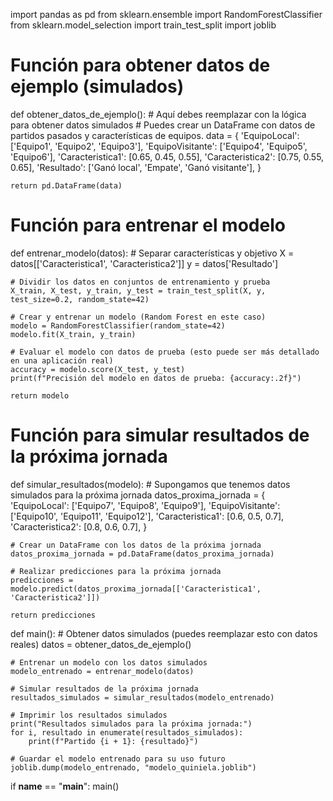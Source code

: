 import pandas as pd
from sklearn.ensemble import RandomForestClassifier
from sklearn.model_selection import train_test_split
import joblib

# Función para obtener datos de ejemplo (simulados)
def obtener_datos_de_ejemplo():
    # Aquí debes reemplazar con la lógica para obtener datos simulados
    # Puedes crear un DataFrame con datos de partidos pasados y características de equipos.
    data = {
        'EquipoLocal': ['Equipo1', 'Equipo2', 'Equipo3'],
        'EquipoVisitante': ['Equipo4', 'Equipo5', 'Equipo6'],
        'Caracteristica1': [0.65, 0.45, 0.55],
        'Caracteristica2': [0.75, 0.55, 0.65],
        'Resultado': ['Ganó local', 'Empate', 'Ganó visitante'],
    }

    return pd.DataFrame(data)

# Función para entrenar el modelo
def entrenar_modelo(datos):
    # Separar características y objetivo
    X = datos[['Caracteristica1', 'Caracteristica2']]
    y = datos['Resultado']

    # Dividir los datos en conjuntos de entrenamiento y prueba
    X_train, X_test, y_train, y_test = train_test_split(X, y, test_size=0.2, random_state=42)

    # Crear y entrenar un modelo (Random Forest en este caso)
    modelo = RandomForestClassifier(random_state=42)
    modelo.fit(X_train, y_train)

    # Evaluar el modelo con datos de prueba (esto puede ser más detallado en una aplicación real)
    accuracy = modelo.score(X_test, y_test)
    print(f"Precisión del modelo en datos de prueba: {accuracy:.2f}")

    return modelo

# Función para simular resultados de la próxima jornada
def simular_resultados(modelo):
    # Supongamos que tenemos datos simulados para la próxima jornada
    datos_proxima_jornada = {
        'EquipoLocal': ['Equipo7', 'Equipo8', 'Equipo9'],
        'EquipoVisitante': ['Equipo10', 'Equipo11', 'Equipo12'],
        'Caracteristica1': [0.6, 0.5, 0.7],
        'Caracteristica2': [0.8, 0.6, 0.7],
    }

    # Crear un DataFrame con los datos de la próxima jornada
    datos_proxima_jornada = pd.DataFrame(datos_proxima_jornada)

    # Realizar predicciones para la próxima jornada
    predicciones = modelo.predict(datos_proxima_jornada[['Caracteristica1', 'Caracteristica2']])

    return predicciones

def main():
    # Obtener datos simulados (puedes reemplazar esto con datos reales)
    datos = obtener_datos_de_ejemplo()

    # Entrenar un modelo con los datos simulados
    modelo_entrenado = entrenar_modelo(datos)

    # Simular resultados de la próxima jornada
    resultados_simulados = simular_resultados(modelo_entrenado)

    # Imprimir los resultados simulados
    print("Resultados simulados para la próxima jornada:")
    for i, resultado in enumerate(resultados_simulados):
        print(f"Partido {i + 1}: {resultado}")

    # Guardar el modelo entrenado para su uso futuro
    joblib.dump(modelo_entrenado, "modelo_quiniela.joblib")

if __name__ == "__main__":
    main()

